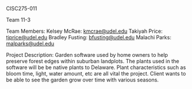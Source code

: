 CISC275-011

Team 11-3

Team Members:
	Kelsey McRae: kmcrae@udel.edu
	Takiyah Price: tjprice@udel.edu
	Bradley Fusting: bfusting@udel.edu
	Malachi Parks: malparks@udel.edu

Project Description:
	Garden software used by home owners to help preserve forest edges within suburban landplots. The plants used in the software
	will be be native plants to Delaware. Plant characteristics such as bloom time, light, water amount, etc are all vital the
	project. Client wants to be able to see the garden grow over time with various seasons.
